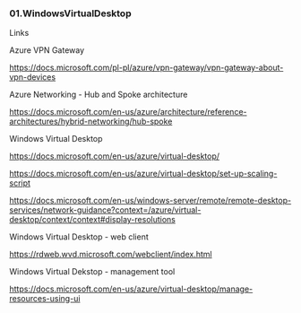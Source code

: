 ### 01.WindowsVirtualDesktop

Links

Azure VPN Gateway

https://docs.microsoft.com/pl-pl/azure/vpn-gateway/vpn-gateway-about-vpn-devices

Azure Networking - Hub and Spoke architecture

https://docs.microsoft.com/en-us/azure/architecture/reference-architectures/hybrid-networking/hub-spoke

Windows Virtual Desktop

https://docs.microsoft.com/en-us/azure/virtual-desktop/

https://docs.microsoft.com/en-us/azure/virtual-desktop/set-up-scaling-script

https://docs.microsoft.com/en-us/windows-server/remote/remote-desktop-services/network-guidance?context=/azure/virtual-desktop/context/context#display-resolutions

Windows Virtual Desktop - web client

https://rdweb.wvd.microsoft.com/webclient/index.html

Windows Virtual Dekstop - management tool

https://docs.microsoft.com/en-us/azure/virtual-desktop/manage-resources-using-ui
